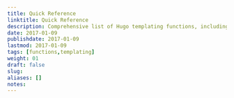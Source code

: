 ```yaml
---
title: Quick Reference
linktitle: Quick Reference
description: Comprehensive list of Hugo templating functions, including basic and advanced usage examples.
date: 2017-01-09
publishdate: 2017-01-09
lastmod: 2017-01-09
tags: [functions,templating]
weight: 01
draft: false
slug:
aliases: []
notes:
---
```



